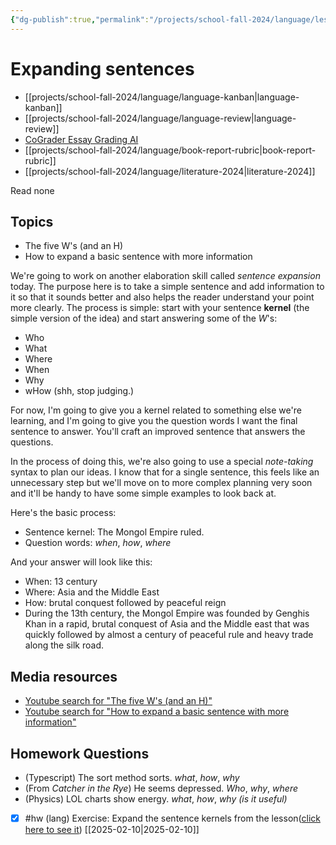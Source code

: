 ```yaml
---
{"dg-publish":true,"permalink":"/projects/school-fall-2024/language/lessons/sentence-expansions/"}
---
```



#  Expanding sentences

- [[projects/school-fall-2024/language/language-kanban\|language-kanban]]
- [[projects/school-fall-2024/language/language-review\|language-review]]
- [CoGrader Essay Grading AI](https://v2.cograder.com/app)
- [[projects/school-fall-2024/language/book-report-rubric\|book-report-rubric]]
- [[projects/school-fall-2024/language/literature-2024\|literature-2024]]


Read none

## Topics


- The five W's (and an H)
- How to expand a basic sentence with more information

We're going to work on another elaboration skill called *sentence expansion* today. The purpose here is to take a simple sentence and add information to it so that it sounds better and also helps the reader understand your point more clearly. The process is simple: start with your sentence **kernel** (the simple version of the idea) and start answering some of the *W*'s:
- Who
- What
- Where
- When
- Why
- wHow (shh, stop judging.)

For now, I'm going to give you a kernel related to something else we're learning, and I'm going to give you the question words I want the final sentence to answer. You'll craft an improved sentence that answers the questions.

In the process of doing this, we're also going to use a special *note-taking* syntax to plan our ideas. I know that for a single sentence, this feels like an unnecessary step but we'll move on to more complex planning very soon and it'll be handy to have some simple examples to look back at.

Here's the basic process:
- Sentence kernel: The Mongol Empire ruled.
- Question words: *when*, *how*, *where*

And your answer will look like this:
- When: 13 century
- Where: Asia and the Middle East
- How: brutal conquest followed by peaceful reign
- During the 13th century, the Mongol Empire was founded by Genghis Khan in a rapid, brutal conquest of Asia and the Middle east that was quickly followed by almost a century of peaceful rule and heavy trade along the silk road.

## Media resources

- [Youtube search for "The five W's (and an H)"](https://www.youtube.com/results?search_query=The%20five%20W's%20(and%20an%20H)) 
- [Youtube search for "How to expand a basic sentence with more information"](https://www.youtube.com/results?search_query=How%20to%20expand%20a%20basic%20sentence%20with%20more%20information) 

## Homework Questions 

- (Typescript) The sort method sorts. *what*, *how*, *why*
- (From *Catcher in the Rye*) He seems depressed. *Who*, *why*, *where*
- (Physics) LOL charts show energy. *what*, *how*, *why (is it useful)*

- [x] #hw (lang) Exercise: Expand the sentence kernels from the lesson([click here to see it](https://school.ginosterous.com/projects/school-fall-2024/language/lessons/sentence-expansions)) [[2025-02-10\|2025-02-10]]
